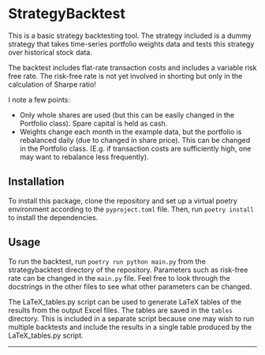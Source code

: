 # StrategyBacktest

This is a basic strategy backtesting tool. The strategy included is a dummy strategy that takes time-series portfolio weights data and tests this strategy over historical stock data.

The backtest includes flat-rate transaction costs and includes a variable risk free rate. The risk-free rate is not yet involved in shorting but only in the calculation of Sharpe ratio!

I note a few points:

- Only whole shares are used (but this can be easily changed in the Portfolio class). Spare capital is held as cash.
- Weights change each month in the example data, but the portfolio is rebalanced daily (due to changed in share price). This can be changed in the Portfolio class. (E.g. if transaction costs are sufficiently high, one may want to rebalance less frequently).

## Installation

To install this package, clone the repository and set up a virtual poetry environment according to the `pyproject.toml` file. Then, run `poetry install` to install the dependencies.

## Usage

To run the backtest, run `poetry run python main.py` from the strategybacktest directory of the repository. Parameters such as risk-free rate can be changed in the `main.py` file. Feel free to look through the docstrings in the other files to see what other parameters can be changed.

The LaTeX_tables.py script can be used to generate LaTeX tables of the results from the output Excel files. The tables are saved in the `tables` directory. This is included in a separate script because one may wish to run multiple backtests and include the results in a single table produced by the LaTeX_tables.py script.

---

